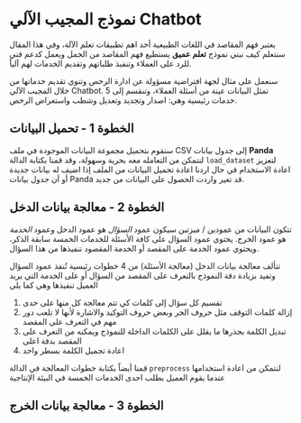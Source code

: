 # نموذج المجيب الآلي Chatbot
يعتبر فهم المقاصد في اللغات الطبيعية أحد اهم تطبيقات تعلم الآلة، وفي هذا المقال سنتعلم كيف نبني نموذج **تعلم عميق** يستطيع فهم المقاصد من الجمل ويعمل كدعم فني للرد على العملاء وتنفيذ طلباتهم وتقديم الخدمات لهم آلياً.

سنعمل على مثال لجهة افتراضية مسؤولة عن ادارة الرخص وتنوي تقديم خدماتها من خلال المجيب الآلي Chatbot. تمثل البيانات عينة من أسئلة العملاء، وتنقسم إلى 5 خدمات رئيسية وهي: اصدار وتجديد وتعديل وشطب واستعراض الرخص.

## الخطوة 1 - تحميل البيانات
سنقوم بتحميل مجموعة البيانات الموجودة في ملف CSV إلى جدول بيانات **Panda** لنتمكن من التعامله معه بحرية وسهولة، وقد قمنا بكتابة الدالة `load_dataset` لتعزيز اعادة الاستخدام في حال اردنا اعادة تحميل البيانات من الملف إذا اضيف له بيانات جديدة أو أن جدول بيانات Panda قد تغير واردت الحصول على البيانات من جديد.

## الخطوة 2 - معالجة بيانات الدخل
تتكون البيانات من عمودين / ميزتين سيكون عمود *السؤال* هو عمود الدخل وعمود *الخدمة* هو عمود الخرج. يحتوي عمود السؤال على كافة الأسئلة للخدمات الخمسة سابقة الذكر، ويحتوي عمود الخدمة على المقصد أو الخدمة المقصود تنفيذها من هذا السؤال.

تتألف معالجة بيانات الدخل (معالجة الأسئلة) من 4 خطوات رئيسية تُنفذ عمود السؤال وتفيد بزيادة دقة النموذج بالتعرف على المقصد من السؤال أو على الخدمة التي يريد العميل تنفيذها وهي كما يلي
1. تقسيم كل سؤال إلى كلمات كي تتم معالجة كل منها على حدى
2. إزالة كلمات التوقف مثل حروف الجر وبعض حروف التوكيد والاشارة لأنها لا تلعب دور مهم في التعرف على المقصد
3. تبديل الكلمة بجذرها ما يقلل على الكلمات الداخلة للنموذج ويمكنه من التعرف على المقصد بدقة اعلى
4. اعادة تجميل الكلمة بسطر واحد

قمنا أيضاً بكتابة خطوات المعالجة في الدالة `preprocess` لنتمكن من اعادة استخدامها عندما يقوم العميل بطلب احدى الخدمات الخمسة في البيئة الإنتاجية

## الخطوة 3 - معالجة بيانات الخرج